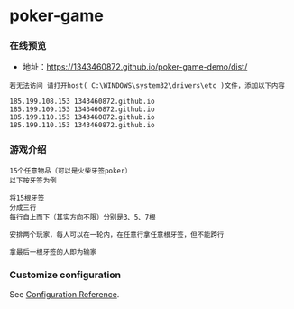 # poker-game
### 在线预览 
- 地址：https://1343460872.github.io/poker-game-demo/dist/
```
若无法访问 请打开host( C:\WINDOWS\system32\drivers\etc )文件，添加以下内容
```
```
185.199.108.153 1343460872.github.io
185.199.109.153 1343460872.github.io
185.199.110.153 1343460872.github.io
185.199.110.153 1343460872.github.io
```
### 游戏介绍
```
15个任意物品（可以是火柴牙签poker）
以下按牙签为例
 
将15根牙签
分成三行
每行自上而下（其实方向不限）分别是3、5、7根
 
安排两个玩家，每人可以在一轮内，在任意行拿任意根牙签，但不能跨行
 
拿最后一根牙签的人即为输家
```

### Customize configuration
See [Configuration Reference](https://cli.vuejs.org/config/).

